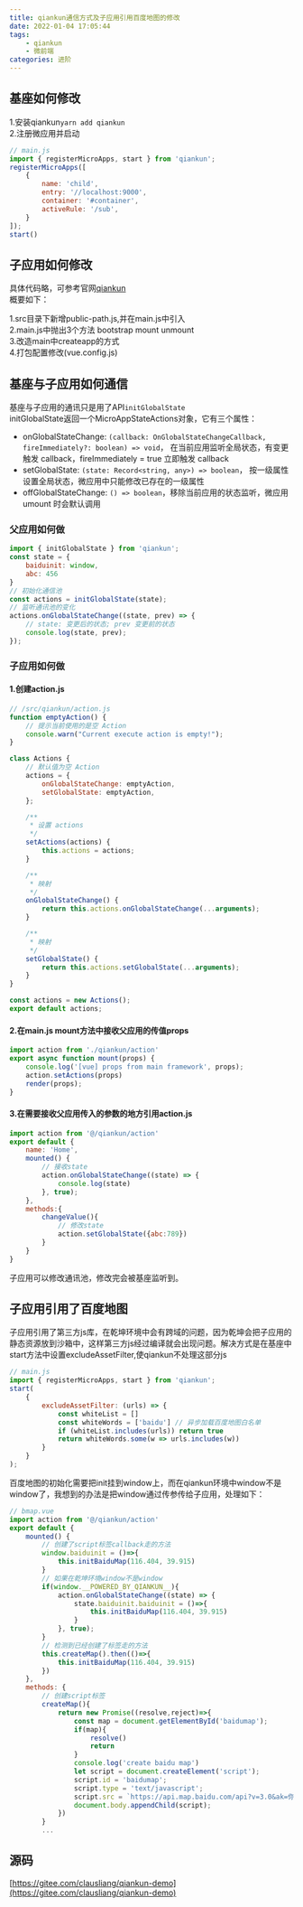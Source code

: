 ```yaml
---
title: qiankun通信方式及子应用引用百度地图的修改
date: 2022-01-04 17:05:44
tags: 
    - qiankun
    - 微前端
categories: 进阶
---
```


## 基座如何修改
1.安装qiankun`yarn add qiankun`<br>
2.注册微应用并启动
```js
// main.js
import { registerMicroApps, start } from 'qiankun';
registerMicroApps([
    {
        name: 'child',
        entry: '//localhost:9000',
        container: '#container',
        activeRule: '/sub',
    }
]);
start()
```

## 子应用如何修改
具体代码略，可参考官网[qiankun](https://qiankun.umijs.org/zh) <br>概要如下：<br>

1.src目录下新增public-path.js,并在main.js中引入<br>
2.main.js中抛出3个方法 bootstrap mount unmount<br>
3.改造main中createapp的方式<br>
4.打包配置修改(vue.config.js)
## 基座与子应用如何通信
基座与子应用的通讯只是用了API`initGlobalState`<br>
initGlobalState返回一个MicroAppStateActions对象，它有三个属性：
-   onGlobalStateChange: `(callback: OnGlobalStateChangeCallback, fireImmediately?: boolean) => void`， 在当前应用监听全局状态，有变更触发 callback，fireImmediately = true 立即触发 callback
-   setGlobalState: `(state: Record<string, any>) => boolean`， 按一级属性设置全局状态，微应用中只能修改已存在的一级属性
-   offGlobalStateChange: `() => boolean`，移除当前应用的状态监听，微应用 umount 时会默认调用

### 父应用如何做
```js
import { initGlobalState } from 'qiankun';
const state = {
    baiduinit: window,
    abc: 456
}
// 初始化通信池
const actions = initGlobalState(state);
// 监听通讯池的变化
actions.onGlobalStateChange((state, prev) => {
    // state: 变更后的状态; prev 变更前的状态
    console.log(state, prev);
});
```
### 子应用如何做
#### 1.创建action.js
```js
// /src/qiankun/action.js
function emptyAction() {
    // 提示当前使用的是空 Action
    console.warn("Current execute action is empty!");
}

class Actions {
    // 默认值为空 Action
    actions = {
        onGlobalStateChange: emptyAction,
        setGlobalState: emptyAction,
    };

    /**
     * 设置 actions
     */
    setActions(actions) {
        this.actions = actions;
    }

    /**
     * 映射
     */
    onGlobalStateChange() {
        return this.actions.onGlobalStateChange(...arguments);
    }

    /**
     * 映射
     */
    setGlobalState() {
        return this.actions.setGlobalState(...arguments);
    }
}

const actions = new Actions();
export default actions;

```
#### 2.在main.js mount方法中接收父应用的传值props
```js
import action from './qiankun/action'
export async function mount(props) {
    console.log('[vue] props from main framework', props);
    action.setActions(props)
    render(props);
}
```
#### 3.在需要接收父应用传入的参数的地方引用action.js
```js
import action from '@/qiankun/action'
export default {
    name: 'Home',
    mounted() {
        // 接收state
        action.onGlobalStateChange((state) => {
            console.log(state)
        }, true);
    },
    methods:{
        changeValue(){
            // 修改state
            action.setGlobalState({abc:789})
        }
    }
}
```
子应用可以修改通讯池，修改完会被基座监听到。
## 子应用引用了百度地图
子应用引用了第三方js库，在乾坤环境中会有跨域的问题，因为乾坤会把子应用的静态资源放到沙箱中，这样第三方js经过编译就会出现问题。解决方式是在基座中start方法中设置excludeAssetFilter,使qiankun不处理这部分js
```js
// main.js
import { registerMicroApps, start } from 'qiankun';
start(
    {
        excludeAssetFilter: (urls) => {
            const whiteList = []
            const whiteWords = ['baidu'] // 异步加载百度地图白名单
            if (whiteList.includes(urls)) return true
            return whiteWords.some(w => urls.includes(w))
        }
    }
);
```
百度地图的初始化需要把init挂到window上，而在qiankun环境中window不是window了，我想到的办法是把window通过传参传给子应用，处理如下：
```js
// bmap.vue
import action from '@/qiankun/action'
export default {
    mounted() {
        // 创建了script标签callback走的方法
        window.baiduinit = ()=>{
            this.initBaiduMap(116.404, 39.915)
        }
        // 如果在乾坤环境window不是window
        if(window.__POWERED_BY_QIANKUN__){
            action.onGlobalStateChange((state) => {
                state.baiduinit.baiduinit = ()=>{
                    this.initBaiduMap(116.404, 39.915)
                }
            }, true);
        }
        // 检测到已经创建了标签走的方法
        this.createMap().then(()=>{
            this.initBaiduMap(116.404, 39.915)
        })
    },
    methods: {
        // 创建script标签
        createMap(){
            return new Promise((resolve,reject)=>{
                const map = document.getElementById('baidumap');
                if(map){
                    resolve()
                    return
                }
                console.log('create baidu map')
                let script = document.createElement('script');
                script.id = 'baidumap';
                script.type = 'text/javascript';
                script.src = `https://api.map.baidu.com/api?v=3.0&ak=你的ak&callback=baiduinit`;
                document.body.appendChild(script);
            })
        }
        ...
```
## 源码
[https://gitee.com/clausliang/qiankun-demo](https://gitee.com/clausliang/qiankun-demo)

